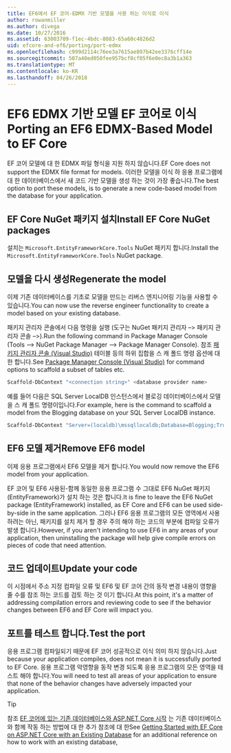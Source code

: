 ```yaml
---
title: EF6에서 EF 코어-EDMX 기반 모델을 사용 하는 이식로 이식
author: rowanmiller
ms.author: divega
ms.date: 10/27/2016
ms.assetid: 63003709-f1ec-4bdc-8083-65a60c4826d2
uid: efcore-and-ef6/porting/port-edmx
ms.openlocfilehash: c999d2114c76ee3a7615ae897b42ee3376cff14e
ms.sourcegitcommit: 507a40ed050fee957bcf8cf05f6e0ec8a3b1a363
ms.translationtype: MT
ms.contentlocale: ko-KR
ms.lasthandoff: 04/26/2018
---
```

# <a name="porting-an-ef6-edmx-based-model-to-ef-core"></a><span data-ttu-id="03cc5-102">EF6 EDMX 기반 모델 EF 코어로 이식</span><span class="sxs-lookup"><span data-stu-id="03cc5-102">Porting an EF6 EDMX-Based Model to EF Core</span></span>

<span data-ttu-id="03cc5-103">EF 코어 모델에 대 한 EDMX 파일 형식을 지원 하지 않습니다.</span><span class="sxs-lookup"><span data-stu-id="03cc5-103">EF Core does not support the EDMX file format for models.</span></span> <span data-ttu-id="03cc5-104">이러한 모델을 이식 하 응용 프로그램에 대 한 데이터베이스에서 새 코드 기반 모델을 생성 하는 것이 가장 좋습니다.</span><span class="sxs-lookup"><span data-stu-id="03cc5-104">The best option to port these models, is to generate a new code-based model from the database for your application.</span></span>

## <a name="install-ef-core-nuget-packages"></a><span data-ttu-id="03cc5-105">EF Core NuGet 패키지 설치</span><span class="sxs-lookup"><span data-stu-id="03cc5-105">Install EF Core NuGet packages</span></span>

<span data-ttu-id="03cc5-106">설치는 `Microsoft.EntityFrameworkCore.Tools` NuGet 패키지 합니다.</span><span class="sxs-lookup"><span data-stu-id="03cc5-106">Install the `Microsoft.EntityFrameworkCore.Tools` NuGet package.</span></span>

## <a name="regenerate-the-model"></a><span data-ttu-id="03cc5-107">모델을 다시 생성</span><span class="sxs-lookup"><span data-stu-id="03cc5-107">Regenerate the model</span></span>

<span data-ttu-id="03cc5-108">이제 기존 데이터베이스를 기초로 모델을 만드는 리버스 엔지니어링 기능을 사용할 수 있습니다.</span><span class="sxs-lookup"><span data-stu-id="03cc5-108">You can now use the reverse engineer functionality to create a model based on your existing database.</span></span>

<span data-ttu-id="03cc5-109">패키지 관리자 콘솔에서 다음 명령을 실행 (도구는 NuGet 패키지 관리자 –> 패키지 관리자 콘솔 –>).</span><span class="sxs-lookup"><span data-stu-id="03cc5-109">Run the following command in Package Manager Console (Tools –> NuGet Package Manager –> Package Manager Console).</span></span> <span data-ttu-id="03cc5-110">참조 [패키지 관리자 콘솔 (Visual Studio)](../../core/miscellaneous/cli/powershell.md) 테이블 등의 하위 집합을 스 캐 폴드 명령 옵션에 대 한 합니다.</span><span class="sxs-lookup"><span data-stu-id="03cc5-110">See [Package Manager Console (Visual Studio)](../../core/miscellaneous/cli/powershell.md) for command options to scaffold a subset of tables etc.</span></span>

``` powershell
Scaffold-DbContext "<connection string>" <database provider name>
```

<span data-ttu-id="03cc5-111">예를 들어 다음은 SQL Server LocalDB 인스턴스에서 블로깅 데이터베이스에서 모델을 스 캐 폴드 명령이입니다.</span><span class="sxs-lookup"><span data-stu-id="03cc5-111">For example, here is the command to scaffold a model from the Blogging database on your SQL Server LocalDB instance.</span></span>

``` powershell
Scaffold-DbContext "Server=(localdb)\mssqllocaldb;Database=Blogging;Trusted_Connection=True;" Microsoft.EntityFrameworkCore.SqlServer
```

## <a name="remove-ef6-model"></a><span data-ttu-id="03cc5-112">EF6 모델 제거</span><span class="sxs-lookup"><span data-stu-id="03cc5-112">Remove EF6 model</span></span>

<span data-ttu-id="03cc5-113">이제 응용 프로그램에서 EF6 모델을 제거 합니다.</span><span class="sxs-lookup"><span data-stu-id="03cc5-113">You would now remove the EF6 model from your application.</span></span>

<span data-ttu-id="03cc5-114">EF 코어 및 EF6 사용된-함께 동일한 응용 프로그램 수 그대로 EF6 NuGet 패키지 (EntityFramework)가 설치 하는 것은 합니다.</span><span class="sxs-lookup"><span data-stu-id="03cc5-114">It is fine to leave the EF6 NuGet package (EntityFramework) installed, as EF Core and EF6 can be used side-by-side in the same application.</span></span> <span data-ttu-id="03cc5-115">그러나 EF6 응용 프로그램의 모든 영역에서 사용 하려는 아닌, 패키지를 설치 제거 할 경우 주의 해야 하는 코드의 부분에 컴파일 오류가 발생 합니다.</span><span class="sxs-lookup"><span data-stu-id="03cc5-115">However, if you aren't intending to use EF6 in any areas of your application, then uninstalling the package will help give compile errors on pieces of code that need attention.</span></span>

## <a name="update-your-code"></a><span data-ttu-id="03cc5-116">코드 업데이트</span><span class="sxs-lookup"><span data-stu-id="03cc5-116">Update your code</span></span>

<span data-ttu-id="03cc5-117">이 시점에서 주소 지정 컴파일 오류 및 EF6 및 EF 코어 간의 동작 변경 내용이 영향을 줄 수를 참조 하는 코드를 검토 하는 것 이기 합니다.</span><span class="sxs-lookup"><span data-stu-id="03cc5-117">At this point, it's a matter of addressing compilation errors and reviewing code to see if the behavior changes between EF6 and EF Core will impact you.</span></span>

## <a name="test-the-port"></a><span data-ttu-id="03cc5-118">포트를 테스트 합니다.</span><span class="sxs-lookup"><span data-stu-id="03cc5-118">Test the port</span></span>

<span data-ttu-id="03cc5-119">응용 프로그램 컴파일되기 때문에 EF 코어 성공적으로 이식 의미 하지 않습니다.</span><span class="sxs-lookup"><span data-stu-id="03cc5-119">Just because your application compiles, does not mean it is successfully ported to EF Core.</span></span> <span data-ttu-id="03cc5-120">응용 프로그램 악영향을 동작 변경 되도록 응용 프로그램의 모든 영역을 테스트 해야 합니다.</span><span class="sxs-lookup"><span data-stu-id="03cc5-120">You will need to test all areas of your application to ensure that none of the behavior changes have adversely impacted your application.</span></span>

> [!TIP]
> <span data-ttu-id="03cc5-121">참조 [EF 코어에 있는 기존 데이터베이스와 ASP.NET Core 시작](xref:core/get-started/aspnetcore/existing-db) 는 기존 데이터베이스와 함께 작동 하는 방법에 대 한 추가 참조에 대 한</span><span class="sxs-lookup"><span data-stu-id="03cc5-121">See [Getting Started with EF Core on ASP.NET Core with an Existing Database](xref:core/get-started/aspnetcore/existing-db) for an additional reference on how to work with an existing database,</span></span> 
